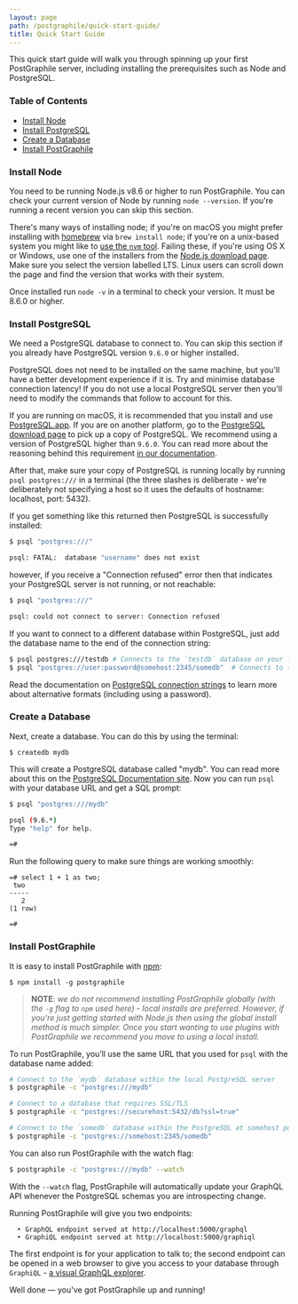 ```yaml
---
layout: page
path: /postgraphile/quick-start-guide/
title: Quick Start Guide
---
```


This quick start guide will walk you through spinning up your first PostGraphile
server, including installing the prerequisites such as Node and PostgreSQL.

### Table of Contents

- [Install Node](#install-node)
- [Install PostgreSQL](#install-postgresql)
- [Create a Database](#create-a-database)
- [Install PostGraphile](#install-postgraphile)

### Install Node

You need to be running Node.js v8.6 or higher to run PostGraphile. You can check
your current version of Node by running `node --version`. If you're running a
recent version you can skip this section.

There's many ways of installing node; if you're on macOS you might prefer
installing with [homebrew](https://brew.sh/) via `brew install node`; if you're
on a unix-based system you might like to
[use the `nvm` tool](https://github.com/creationix/nvm). Failing these, if
you're using OS X or Windows, use one of the installers from the
[Node.js download page](https://nodejs.org/en/download/). Make sure you select
the version labelled LTS. Linux users can scroll down the page and find the
version that works with their system.

Once installed run `node -v` in a terminal to check your version. It must be
8.6.0 or higher.

### Install PostgreSQL

We need a PostgreSQL database to connect to. You can skip this section if you
already have PostgreSQL version `9.6.0` or higher installed.

PostgreSQL does not need to be installed on the same machine, but you'll have a
better development experience if it is. Try and minimise database connection
latency! If you do not use a local PostgreSQL server then you'll need to modify
the commands that follow to account for this.

If you are running on macOS, it is recommended that you install and use
[PostgreSQL.app](http://postgresapp.com/). If you are on another platform, go to
the [PostgreSQL download page](https://www.postgresql.org/download/) to pick up
a copy of PostgreSQL. We recommend using a version of PostgreSQL higher than
`9.6.0`. You can read more about the reasoning behind this requirement
[in our documentation](/postgraphile/requirements/).

After that, make sure your copy of PostgreSQL is running locally by running
`psql postgres:///` in a terminal (the three slashes is deliberate - we're
deliberately not specifying a host so it uses the defaults of hostname:
localhost, port: 5432).

If you get something like this returned then PostgreSQL is successfully
installed:

```bash
$ psql "postgres:///"

psql: FATAL:  database "username" does not exist
```

however, if you receive a "Connection refused" error then that indicates your
PostgreSQL server is not running, or not reachable:

```bash
$ psql "postgres:///"

psql: could not connect to server: Connection refused
```

If you want to connect to a different database within PostgreSQL, just add the
database name to the end of the connection string:

```bash
$ psql postgres:///testdb # Connects to the `testdb` database on your local machine
$ psql "postgres://user:password@somehost:2345/somedb"  # Connects to the `somedb` database at `postgres://somehost:2345` using login with `user` and `password`
```

Read the documentation on
[PostgreSQL connection strings](https://www.postgresql.org/docs/current/static/libpq-connect.html#LIBPQ-CONNSTRING)
to learn more about alternative formats (including using a password).

### Create a Database

Next, create a database. You can do this by using the terminal:

```
$ createdb mydb
```

This will create a PostgreSQL database called "mydb". You can read more about
this on the
[PostgreSQL Documentation site](https://www.postgresql.org/docs/current/static/tutorial-createdb.html).
Now you can run `psql` with your database URL and get a SQL prompt:

```bash
$ psql "postgres:///mydb"

psql (9.6.*)
Type "help" for help.

=#
```

Run the following query to make sure things are working smoothly:

```
=# select 1 + 1 as two;
 two
-----
   2
(1 row)

=#
```

### Install PostGraphile

It is easy to install PostGraphile with
[npm](https://docs.npmjs.com/getting-started/installing-node):

```
$ npm install -g postgraphile
```

> **NOTE**: _we do not recommend installing PostGraphile globally (with the `-g`
> flag to `npm` used here) - local installs are preferred. However, if you're
> just getting started with Node.js then using the global install method is much
> simpler. Once you start wanting to use plugins with PostGraphile we recommend
> you move to using a local install._

To run PostGraphile, you’ll use the same URL that you used for `psql` with the
database name added:

```bash
# Connect to the `mydb` database within the local PostgreSQL server
$ postgraphile -c "postgres:///mydb"

# Connect to a database that requires SSL/TLS
$ postgraphile -c "postgres://securehost:5432/db?ssl=true"

# Connect to the `somedb` database within the PostgreSQL at somehost port 2345
$ postgraphile -c "postgres://somehost:2345/somedb"
```

You can also run PostGraphile with the watch flag:

```bash
$ postgraphile -c "postgres:///mydb" --watch
```

With the `--watch` flag, PostGraphile will automatically update your GraphQL API
whenever the PostgreSQL schemas you are introspecting change.

Running PostGraphile will give you two endpoints:

```
  ‣ GraphQL endpoint served at http://localhost:5000/graphql
  ‣ GraphiQL endpoint served at http://localhost:5000/graphiql
```

The first endpoint is for your application to talk to; the second endpoint can
be opened in a web browser to give you access to your database through
`GraphiQL` - [a visual GraphQL explorer](https://github.com/graphql/graphiql).

Well done — you've got PostGraphile up and running!
